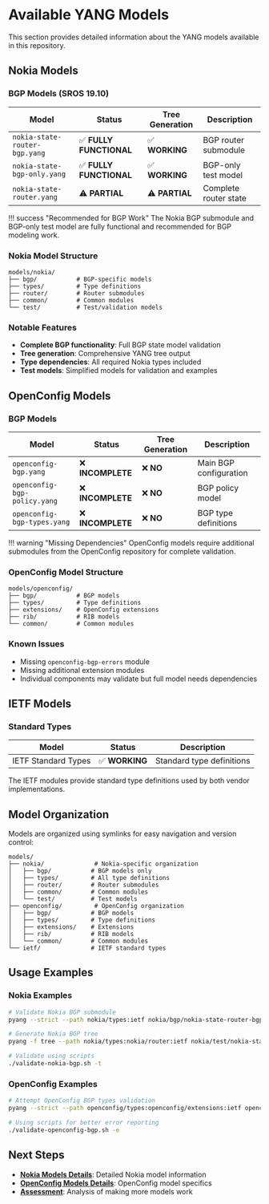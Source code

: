 # Available YANG Models

This section provides detailed information about the YANG models available in this repository.

## Nokia Models

### BGP Models (SROS 19.10)

| Model | Status | Tree Generation | Description |
|-------|--------|----------------|-------------|
| `nokia-state-router-bgp.yang` | ✅ **FULLY FUNCTIONAL** | ✅ **WORKING** | BGP router submodule |
| `nokia-state-bgp-only.yang` | ✅ **FULLY FUNCTIONAL** | ✅ **WORKING** | BGP-only test model |
| `nokia-state-router.yang` | ⚠️ **PARTIAL** | ⚠️ **PARTIAL** | Complete router state |

!!! success "Recommended for BGP Work"
    The Nokia BGP submodule and BGP-only test model are fully functional and recommended for BGP modeling work.

### Nokia Model Structure

```
models/nokia/
├── bgp/           # BGP-specific models
├── types/         # Type definitions
├── router/        # Router submodules  
├── common/        # Common modules
└── test/          # Test/validation models
```

### Notable Features

- **Complete BGP functionality**: Full BGP state model validation
- **Tree generation**: Comprehensive YANG tree output
- **Type dependencies**: All required Nokia types included
- **Test models**: Simplified models for validation and examples

## OpenConfig Models

### BGP Models

| Model | Status | Tree Generation | Description |
|-------|--------|----------------|-------------|
| `openconfig-bgp.yang` | ❌ **INCOMPLETE** | ❌ **NO** | Main BGP configuration |
| `openconfig-bgp-policy.yang` | ❌ **INCOMPLETE** | ❌ **NO** | BGP policy model |
| `openconfig-bgp-types.yang` | ❌ **INCOMPLETE** | ❌ **NO** | BGP type definitions |

!!! warning "Missing Dependencies"
    OpenConfig models require additional submodules from the OpenConfig repository for complete validation.

### OpenConfig Model Structure

```
models/openconfig/
├── bgp/           # BGP models
├── types/         # Type definitions
├── extensions/    # OpenConfig extensions
├── rib/           # RIB models
└── common/        # Common modules
```

### Known Issues

- Missing `openconfig-bgp-errors` module
- Missing additional extension modules
- Individual components may validate but full model needs dependencies

## IETF Models

### Standard Types

| Model | Status | Description |
|-------|--------|-------------|
| IETF Standard Types | ✅ **WORKING** | Standard type definitions |

The IETF modules provide standard type definitions used by both vendor implementations.

## Model Organization

Models are organized using symlinks for easy navigation and version control:

```
models/
├── nokia/              # Nokia-specific organization
│   ├── bgp/           # BGP models only
│   ├── types/         # All type definitions
│   ├── router/        # Router submodules
│   ├── common/        # Common modules
│   └── test/          # Test models
├── openconfig/         # OpenConfig organization
│   ├── bgp/           # BGP models
│   ├── types/         # Type definitions
│   ├── extensions/    # Extensions
│   ├── rib/           # RIB models
│   └── common/        # Common modules
└── ietf/              # IETF standard types
```

## Usage Examples

### Nokia Examples

```bash
# Validate Nokia BGP submodule
pyang --strict --path nokia/types:ietf nokia/bgp/nokia-state-router-bgp.yang

# Generate Nokia BGP tree
pyang -f tree --path nokia/types:nokia/router:ietf nokia/test/nokia-state-bgp-only.yang

# Validate using scripts
./validate-nokia-bgp.sh -t
```

### OpenConfig Examples

```bash
# Attempt OpenConfig BGP types validation
pyang --strict --path openconfig/types:openconfig/extensions:ietf openconfig/bgp/openconfig-bgp-types.yang

# Using scripts for better error reporting
./validate-openconfig-bgp.sh -e
```

## Next Steps

- **[Nokia Models Details](nokia.md)**: Detailed Nokia model information
- **[OpenConfig Models Details](openconfig.md)**: OpenConfig model specifics  
- **[Assessment](assessment.md)**: Analysis of making more models work
